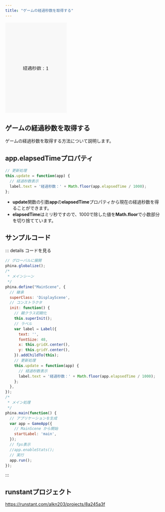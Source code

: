 ```yaml
---
title: "ゲームの経過秒数を取得する"
---
```


![elapsedtime](/images/elapsedtime.gif)

## ゲームの経過秒数を取得する
ゲームの経過秒数を取得する方法について説明します。

## app.elapsedTimeプロパティ

```js
// 更新処理
this.update = function(app) {
  // 経過秒数表示
  label.text = '経過秒数：' + Math.floor(app.elapsedTime / 1000);
};
```

* **update**関数の引数**app**の**elapsedTime**プロパティから現在の経過秒数を得ることができます。
* **elapsedTime**はミリ秒ですので、1000で除した値を**Math.floor**で小数部分を切り捨てています。

## サンプルコード
::: details コードを見る
```js
// グローバルに展開
phina.globalize();
/*
 * メインシーン
 */
phina.define("MainScene", {
  // 継承
  superClass: 'DisplayScene',
  // コンストラクタ
  init: function() {
    // 親クラス初期化
    this.superInit();
    // ラベル
    var label = Label({
      text: '',
      fontSize: 48,
      x: this.gridX.center(),
      y: this.gridY.center(),
    }).addChildTo(this);
    // 更新処理
    this.update = function(app) {
      // 経過秒数表示
      label.text = '経過秒数：' + Math.floor(app.elapsedTime / 1000);
    };
  },
});
/*
 * メイン処理
 */
phina.main(function() {
  // アプリケーションを生成
  var app = GameApp({
    // MainScene から開始
    startLabel: 'main',
  });
  // fps表示
  //app.enableStats();
  // 実行
  app.run();
});
```
:::

## runstantプロジェクト
https://runstant.com/alkn203/projects/8a245a3f